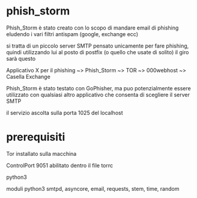 # phish_storm

Phish_Storm è stato creato con lo scopo di mandare email di phishing eludendo i vari filtri antispam
(google, exchange ecc)

si tratta di un piccolo server SMTP pensato unicamente per fare phishing, quindi utilizzando lui al posto di postfix (o quello che usate di solito) il giro sarà questo

Applicativo X per il phishing ~> Phish_Storm ~> TOR ~> 000webhost ~> Casella Exchange

Phish_Storm è stato testato con GoPhisher, ma puo potenzialmente essere utilizzato con qualsiasi altro applicativo che consenta di scegliere il server SMTP

il servizio ascolta sulla porta 1025 del localhost

# prerequisiti

Tor installato sulla macchina 

ControlPort 9051 abilitato dentro il file torrc

python3 

moduli python3
smtpd, asyncore, email, requests, stem, time, random
